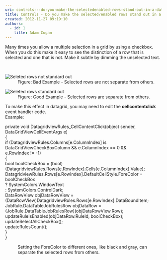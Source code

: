```yaml
---
uri: controls---do-you-make-the-selectedenabled-rows-stand-out-in-a-datagrid
title: Controls - Do you make the selected/enabled rows stand out in a datagrid?
created: 2012-11-27 09:19:10
authors:
  - id: 1
    title: Adam Cogan
---
```





<span class='intro'> <p>Many times you allow a multiple selection in a grid by using a checkbox. When you do this make it easy to see the distinction of a row that is selected and one that is not. Make it subtle by dimming the unselected text.<br></p> </span>

​
<dl class="badImage"><dt> <img alt="Seleted rows not standard out" src="http&#58;//www.ssw.com.au/ssw/Standards/Rules/Images/Interface_Selected_Rows_Bad.JPG" /> </dt><dd>Figure&#58; Bad Example - Selected rows are not separate from others.</dd></dl><dl class="goodImage"><dt> <img alt="Seleted rows standard out" src="http&#58;//www.ssw.com.au/ssw/Standards/Rules/Images/Interface_Selected_Rows_Good.JPG" /> </dt><dd>Figure&#58; Good Example - Selected rows are separate from others.</dd></dl><div>To make this effect in datagrid, you may need to edit the <strong>cellcontentclick</strong> event handler code. <br>Example&#58;</div><dl class="goodCode"><dt><p>private void DatagridviewRules_CellContentClick(object sender, DataGridViewCellEventArgs e)<br> &#123;<br> if (DatagridviewRules.Columns[e.ColumnIndex] is DataGridViewCheckBoxColumn &amp;&amp; e.ColumnIndex == 0 &amp;&amp;<br>e.RowIndex != -1)<br> &#123;<br> bool boolCheckBox = (bool)(DatagridviewRules.Rows[e.RowIndex].Cells[e.ColumnIndex].Value);<br> DatagridviewRules.Rows[e.RowIndex].DefaultCellStyle.ForeColor = boolCheckBox<br> ? SystemColors.WindowText<br> &#58; SystemColors.ControlDark;<br> DataRowView objDataRowView = (DataRowView)DatagridviewRules.Rows[e.RowIndex].DataBoundItem;<br> JobRule.DataTableJobRulesRow objDataRow = (JobRule.DataTableJobRulesRow)(objDataRowView.Row);<br> updateRuleIsEnabled(objDataRow.RuleId, boolCheckBox);<br> updateSelectAllCheckBox();<br> updateRulesCount();<br> &#125;<br> &#125;<br></p> </dt><dd>Setting the ForeColor to different ones, like black and gray, can separate the selected rows from others.</dd></dl>


